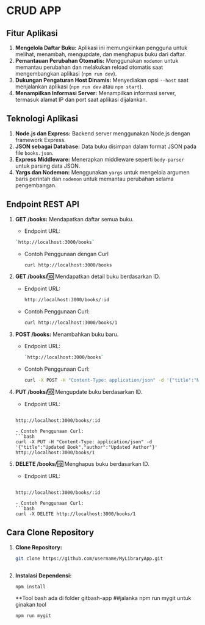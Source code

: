 # CRUD APP

## Fitur Aplikasi
1. **Mengelola Daftar Buku:** Aplikasi ini memungkinkan pengguna untuk melihat, menambah, mengupdate, dan menghapus buku dari daftar.
2. **Pemantauan Perubahan Otomatis:** Menggunakan `nodemon` untuk memantau perubahan dan melakukan reload otomatis saat mengembangkan aplikasi (`npm run dev`).
3. **Dukungan Pengaturan Host Dinamis:** Menyediakan opsi `--host` saat menjalankan aplikasi (`npm run dev` atau `npm start`).
4. **Menampilkan Informasi Server:** Menampilkan informasi server, termasuk alamat IP dan port saat aplikasi dijalankan.

## Teknologi Aplikasi
1. **Node.js dan Express:** Backend server menggunakan Node.js dengan framework Express.
2. **JSON sebagai Database:** Data buku disimpan dalam format JSON pada file `books.json`.
3. **Express Middleware:** Menerapkan middleware seperti `body-parser` untuk parsing data JSON.
4. **Yargs dan Nodemon:** Menggunakan `yargs` untuk mengelola argumen baris perintah dan `nodemon` untuk memantau perubahan selama pengembangan.

## Endpoint REST API
1. **GET /books:** Mendapatkan daftar semua buku.
   - Endpoint URL:
    ```bash
    `http://localhost:3000/books`
    ```
   - Contoh Penggunaan dengan Curl
     ```bash
     curl http://localhost:3000/books
     ```

2. **GET /books/:id:** Mendapatkan detail buku berdasarkan ID.
   - Endpoint URL:
     ```bash
     http://localhost:3000/books/:id
     ```
   - Contoh Penggunaan Curl:
     ```bash
     curl http://localhost:3000/books/1
     ```

3. **POST /books:** Menambahkan buku baru.
   - Endpoint URL:
      ```bash
     `http://localhost:3000/books`
      ```
   - Contoh Penggunaan Curl:
     ```bash
     curl -X POST -H "Content-Type: application/json" -d '{"title":"New Book","author":"New Author"}' http://localhost:3000/books
     ```

4. **PUT /books/:id:** Mengupdate buku berdasarkan ID.
   - Endpoint URL:
     ```bash
   `http://localhost:3000/books/:id`
     ```
   - Contoh Penggunaan Curl:
     ```bash
     curl -X PUT -H "Content-Type: application/json" -d '{"title":"Updated Book","author":"Updated Author"}' http://localhost:3000/books/1
     ```

5. **DELETE /books/:id:** Menghapus buku berdasarkan ID.
   - Endpoint URL:
     ```bash
   `http://localhost:3000/books/:id`
     ```
   - Contoh Penggunaan Curl:
     ```bash
     curl -X DELETE http://localhost:3000/books/1
     ```

## Cara Clone Repository
1. **Clone Repository:**
   ```bash
   git clone https://github.com/username/MyLibraryApp.git



1. **Instalasi Dependensi:**
   ```bash
   npm install
   ```
   **Tool bash ada di folder gitbash-app
   ##jalanka npm run mygit untuk ginakan tool
   ```bash
   npm run mygit
   ```
